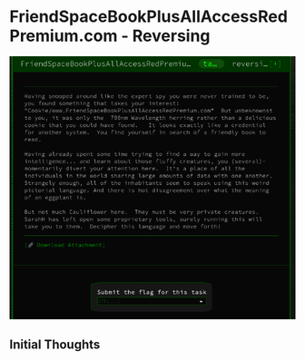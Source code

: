 # FriendSpaceBookPlusAllAccessRedPremium.com - Reversing

![Title](images/title.png)

## Initial Thoughts

